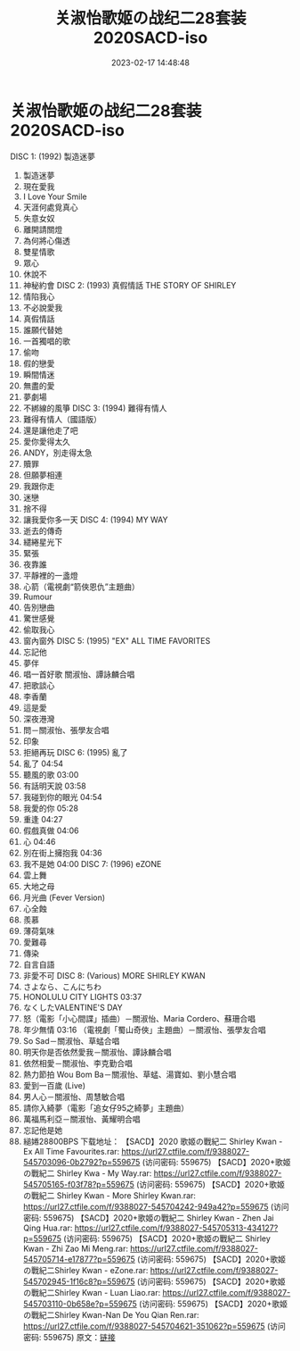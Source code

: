 ﻿---
title: 关淑怡歌姬の战纪二28套装2020SACD-iso
date: 2023-02-17 14:48:48
categories: WAV车载音乐、镜像
tags: 华语中文
---
# 关淑怡歌姬の战纪二28套装2020SACD-iso

DISC 1: (1992) 製造迷夢
01. 製造迷夢
02. 現在愛我
03. I Love Your Smile
04. 天涯何處覓真心
05. 失意女奴
06. 離開請關燈
07. 為何將心傷透
08. 雙星情歌
09. 眾心
10. 休說不
11. 神秘約會
DISC 2: (1993) 真假情話 THE STORY OF SHIRLEY
01. 情陷我心
02. 不必說愛我
03. 真假情話
04. 誰願代替她
05. 一首獨唱的歌
06. 偷吻
07. 假的戀愛
08. 瞬間情迷
09. 無盡的愛
10. 夢劇場
11. 不綁線的風箏
DISC 3: (1994) 難得有情人
01. 難得有情人（國語版）
02. 還是讓他走了吧
03. 愛你愛得太久
04. ANDY，別走得太急
05. 贖罪
06. 但願夢相連
07. 我跟你走
08. 迷戀
09. 捨不得
10. 讓我愛你多一天
DISC 4: (1994) MY WAY
01. 逝去的傳奇
02. 繾綣星光下
03. 緊張
04. 夜靠誰
05. 平靜裡的一盞燈
06. 心箭（電視劇“箭俠恩仇”主題曲）
07. Rumour
08. 告別戀曲
09. 驚世感覺
10. 偷取我心
11. 窗內窗外
DISC 5: (1995) "EX" ALL TIME FAVORITES
01. 忘記他
02. 夢伴
03. 唱一首好歌 關淑怡、譚詠麟合唱
04. 把歌談心
05. 李香蘭
06. 這是愛
07. 深夜港灣
08. 問－關淑怡、張學友合唱
09. 印象
10. 拒絕再玩
DISC 6: (1995) 亂了
01. 亂了 04:54
02. 聽風的歌 03:00
03. 有話明天說 03:58
04. 我碰到你的眼光 04:54
05. 我愛的你 05:28
06. 重逢 04:27
07. 假戲真做 04:06
08. 心 04:46
09. 別在街上擁抱我 04:36
10. 我不是她 04:00
DISC 7: (1996) eZONE
01. 雲上舞
02. 大地之母
03. 月光曲 (Fever Version)
04. 心全蝕
05. 羨慕
06. 薄荷氣味
07. 愛難尋
08. 傳染
09. 自言自語
10. 非愛不可
DISC 8: (Various) MORE SHIRLEY KWAN
01. さよなら、こんにちわ
02. HONOLULU CITY LIGHTS 03:37
03. なくしたVALENTINE'S DAY
04. 怒（電影「小心間諜」插曲）－關淑怡、Maria Cordero、蘇珊合唱
05. 年少無情 03:16 （電視劇「蜀山奇俠」主題曲）－關淑怡、張學友合唱
06. So Sad－關淑怡、草蜢合唱
07. 明天你是否依然愛我－關淑怡、譚詠麟合唱
08. 依然相愛－關淑怡、李克勤合唱
09. 熱力節拍 Wou Bom Ba－關淑怡、草蜢、湯寶如、劉小慧合唱
10. 愛到一百歲 (Live)
11. 男人心－關淑怡、周慧敏合唱
12. 請你入綺夢（電影「追女仔95之綺夢」主題曲）
13. 萬福馬利亞－關淑怡、黃耀明合唱
14. 忘記他是她
15. 縋婘28800BPS
下载地址：
【SACD】2020 歌姬の戰紀二 Shirley Kwan - Ex All Time Favourites.rar:
https://url27.ctfile.com/f/9388027-545703096-0b2792?p=559675
(访问密码: 559675)
【SACD】2020+歌姬の戰紀二 Shirley Kwa - My Way.rar: https://url27.ctfile.com/f/9388027-545705165-f03f78?p=559675
(访问密码: 559675)
【SACD】2020+歌姬の戰紀二 Shirley Kwan - More Shirley Kwan.rar: https://url27.ctfile.com/f/9388027-545704242-949a42?p=559675
(访问密码: 559675)
【SACD】2020+歌姬の戰紀二 Shirley Kwan - Zhen Jai Qing Hua.rar: https://url27.ctfile.com/f/9388027-545705313-434127?p=559675
(访问密码: 559675)
【SACD】2020+歌姬の戰紀二 Shirley Kwan - Zhi Zao Mi Meng.rar: https://url27.ctfile.com/f/9388027-545705714-e17877?p=559675
(访问密码: 559675)
【SACD】2020+歌姬の戰紀二Shirley Kwan - eZone.rar: https://url27.ctfile.com/f/9388027-545702945-1f16c8?p=559675
(访问密码: 559675)
【SACD】2020+歌姬の戰紀二Shirley Kwan - Luan Liao.rar: https://url27.ctfile.com/f/9388027-545703110-0b658e?p=559675
(访问密码: 559675)
【SACD】2020+歌姬の戰紀二Shirley Kwan-Nan De You Qian Ren.rar: https://url27.ctfile.com/f/9388027-545704621-351062?p=559675
(访问密码: 559675)
原文：[链接](https://blog.sina.com.cn/s/blog_1647c7e76010310tg.html)